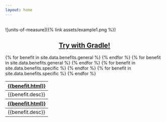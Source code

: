 ```yaml
---
layout: home
---
```

<br>
![units-of-measure]({% link assets/example1.png %})

<link rel="stylesheet" href="{% link assets/button.css %}">
<center><h2>
<a href="{% link setup/installation.md %}" class="cta-btn" role="button">Try with Gradle!</a>
</h2></center>

<table>
  <thead>
    <tr>
      {% for benefit in site.data.benefits.general %}
        <th><a href="{{benefit.link}}">{{benefit.html}}</a></th>
      {% endfor %}
    </tr>
  </thead>
  <tbody>
    <tr>
      {% for benefit in site.data.benefits.general %}
        <td>{{benefit.desc}}</td>
      {% endfor %}
    </tr>
  </tbody>
  <thead>
    <tr>
      {% for benefit in site.data.benefits.specific %}
        <th><a href="{{benefit.link}}">{{benefit.html}}</a></th>
      {% endfor %}
    </tr>
  </thead>
  <tbody>
    <tr>
      {% for benefit in site.data.benefits.specific %}
        <td>{{benefit.desc}}</td>
      {% endfor %}
    </tr>
  </tbody>
</table>

<!-- Place this tag in your head or just before your close body tag. -->
<script async defer src="https://buttons.github.io/buttons.js"></script>